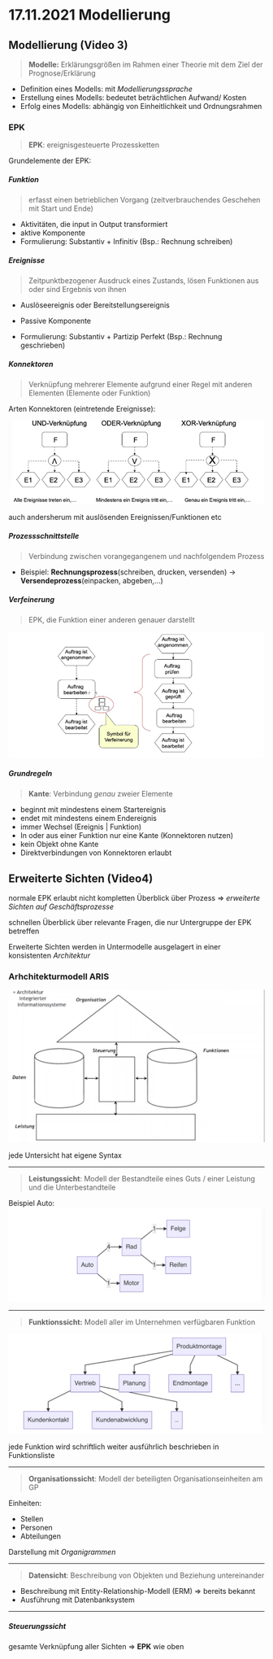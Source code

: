 # 17.11.2021 Modellierung

## Modellierung (Video 3)

> **Modelle:** Erklärungsgrößen im Rahmen einer Theorie mit dem Ziel der Prognose/Erklärung

- Definition eines Modells: mit *Modellierungssprache*
- Erstellung eines Modells: bedeutet beträchtlichen Aufwand/ Kosten
- Erfolg eines Modells: abhängig von Einheitlichkeit und Ordnungsrahmen



### EPK

> **EPK**: ereignisgesteuerte Prozessketten

Grundelemente der EPK:

##### Funktion

>  erfasst einen betrieblichen Vorgang (zeitverbrauchendes Geschehen mit Start und Ende)

- Aktivitäten, die input in Output transformiert
- aktive Komponente
- Formulierung: Substantiv + Infinitiv (Bsp.: Rechnung schreiben)

##### Ereignisse

> Zeitpunktbezogener Ausdruck eines Zustands, lösen Funktionen aus oder sind Ergebnis von ihnen

- Auslöseereignis oder Bereitstellungsereignis

- Passive Komponente

- Formulierung: Substantiv + Partizip Perfekt (Bsp.: Rechnung geschrieben)

    

##### Konnektoren

> Verknüpfung mehrerer Elemente aufgrund einer Regel mit anderen Elementen (Elemente oder Funktion)

Arten Konnektoren (eintretende Ereignisse):


![21-11-17_13-45](../images/21-11-17_13-45.jpg)

auch andersherum mit auslösenden Ereignissen/Funktionen etc

##### Prozessschnittstelle

> Verbindung zwischen vorangegangenem und nachfolgendem Prozess

- Beispiel: **Rechnungsprozess**(schreiben, drucken, versenden) -> **Versendeprozess**(einpacken, abgeben,...)

##### Verfeinerung

> EPK, die Funktion einer anderen genauer darstellt

![21-11-17_14-01](../images/21-11-17_14-01.jpg)

##### Grundregeln

> **Kante**: Verbindung *genau* zweier Elemente

- beginnt mit mindestens einem Startereignis
- endet mit mindestens einem Endereignis
- immer Wechsel (Ereignis | Funktion)
- In oder aus einer Funktion nur eine Kante (Konnektoren nutzen)
- kein Objekt ohne Kante
- Direktverbindungen von Konnektoren erlaubt

### 



## Erweiterte Sichten (Video4)

normale EPK erlaubt nicht kompletten Überblick über Prozess => *erweiterte Sichten auf Geschäftsprozesse*

schnellen Überblick über relevante Fragen, die nur Untergruppe der EPK betreffen

Erweiterte Sichten werden in Untermodelle ausgelagert in einer konsistenten *Architektur*

### Arhchitekturmodell ARIS



![21-11-19_13-25](../images/21-11-19_13-25.jpg)



jede Untersicht hat eigene Syntax

---

> **Leistungssicht**: Modell der Bestandteile eines Guts / einer Leistung und die Unterbestandteile

Beispiel Auto:![21-11-19_13-32](../images/21-11-19_13-32.jpg)



---

> **Funktionssicht:** Modell aller im Unternehmen verfügbaren Funktion

![21-11-19_13-35](../images/21-11-19_13-35.jpg)

jede Funktion wird schriftlich weiter ausführlich beschrieben in Funktionsliste

---

> **Organisationssicht**: Modell der beteiligten Organisationseinheiten am GP

Einheiten:

- Stellen
- Personen
- Abteilungen

Darstellung mit *Organigrammen*

---

> **Datensicht**: Beschreibung von Objekten und Beziehung untereinander

- Beschreibung mit Entity-Relationship-Modell (ERM) => bereits bekannt
- Ausführung mit Datenbanksystem

---

##### Steuerungssicht

gesamte Verknüpfung aller Sichten => **EPK** wie oben

